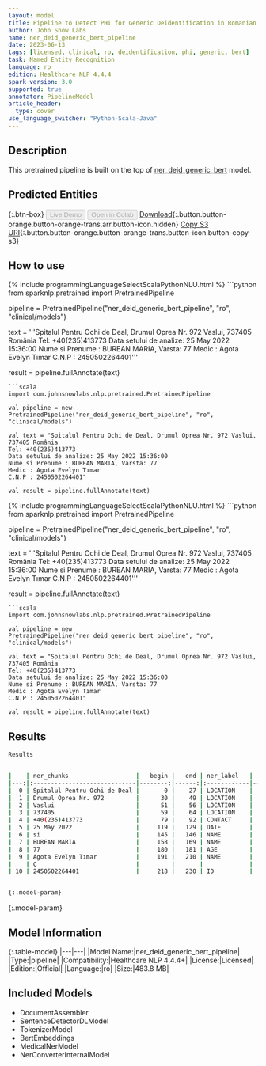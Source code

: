 ```yaml
---
layout: model
title: Pipeline to Detect PHI for Generic Deidentification in Romanian (BERT)
author: John Snow Labs
name: ner_deid_generic_bert_pipeline
date: 2023-06-13
tags: [licensed, clinical, ro, deidentification, phi, generic, bert]
task: Named Entity Recognition
language: ro
edition: Healthcare NLP 4.4.4
spark_version: 3.0
supported: true
annotator: PipelineModel
article_header:
  type: cover
use_language_switcher: "Python-Scala-Java"
---
```


## Description

This pretrained pipeline is built on the top of [ner_deid_generic_bert](https://nlp.johnsnowlabs.com/2022/11/22/ner_deid_generic_bert_ro.html) model.

## Predicted Entities



{:.btn-box}
<button class="button button-orange" disabled>Live Demo</button>
<button class="button button-orange" disabled>Open in Colab</button>
[Download](https://s3.amazonaws.com/auxdata.johnsnowlabs.com/clinical/models/ner_deid_generic_bert_pipeline_ro_4.4.4_3.0_1686654943000.zip){:.button.button-orange.button-orange-trans.arr.button-icon.hidden}
[Copy S3 URI](s3://auxdata.johnsnowlabs.com/clinical/models/ner_deid_generic_bert_pipeline_ro_4.4.4_3.0_1686654943000.zip){:.button.button-orange.button-orange-trans.button-icon.button-copy-s3}

## How to use

<div class="tabs-box" markdown="1">
{% include programmingLanguageSelectScalaPythonNLU.html %}
```python
from sparknlp.pretrained import PretrainedPipeline

pipeline = PretrainedPipeline("ner_deid_generic_bert_pipeline", "ro", "clinical/models")

text = '''Spitalul Pentru Ochi de Deal, Drumul Oprea Nr. 972 Vaslui, 737405 România
Tel: +40(235)413773
Data setului de analize: 25 May 2022 15:36:00
Nume si Prenume : BUREAN MARIA, Varsta: 77
Medic : Agota Evelyn Tımar
C.N.P : 2450502264401'''

result = pipeline.fullAnnotate(text)
```
```scala
import com.johnsnowlabs.nlp.pretrained.PretrainedPipeline

val pipeline = new PretrainedPipeline("ner_deid_generic_bert_pipeline", "ro", "clinical/models")

val text = "Spitalul Pentru Ochi de Deal, Drumul Oprea Nr. 972 Vaslui, 737405 România
Tel: +40(235)413773
Data setului de analize: 25 May 2022 15:36:00
Nume si Prenume : BUREAN MARIA, Varsta: 77
Medic : Agota Evelyn Tımar
C.N.P : 2450502264401"

val result = pipeline.fullAnnotate(text)
```
</div>

<div class="tabs-box" markdown="1">
{% include programmingLanguageSelectScalaPythonNLU.html %}
```python
from sparknlp.pretrained import PretrainedPipeline

pipeline = PretrainedPipeline("ner_deid_generic_bert_pipeline", "ro", "clinical/models")

text = '''Spitalul Pentru Ochi de Deal, Drumul Oprea Nr. 972 Vaslui, 737405 România
Tel: +40(235)413773
Data setului de analize: 25 May 2022 15:36:00
Nume si Prenume : BUREAN MARIA, Varsta: 77
Medic : Agota Evelyn Tımar
C.N.P : 2450502264401'''

result = pipeline.fullAnnotate(text)
```
```scala
import com.johnsnowlabs.nlp.pretrained.PretrainedPipeline

val pipeline = new PretrainedPipeline("ner_deid_generic_bert_pipeline", "ro", "clinical/models")

val text = "Spitalul Pentru Ochi de Deal, Drumul Oprea Nr. 972 Vaslui, 737405 România
Tel: +40(235)413773
Data setului de analize: 25 May 2022 15:36:00
Nume si Prenume : BUREAN MARIA, Varsta: 77
Medic : Agota Evelyn Tımar
C.N.P : 2450502264401"

val result = pipeline.fullAnnotate(text)
```
</div>

## Results

```bash
Results


|    | ner_chunks                   |   begin |   end | ner_label   |   confidence |
|---:|:-----------------------------|--------:|------:|:------------|-------------:|
|  0 | Spitalul Pentru Ochi de Deal |       0 |    27 | LOCATION    |     0.99352  |
|  1 | Drumul Oprea Nr. 972         |      30 |    49 | LOCATION    |     0.99994  |
|  2 | Vaslui                       |      51 |    56 | LOCATION    |     1        |
|  3 | 737405                       |      59 |    64 | LOCATION    |     1        |
|  4 | +40(235)413773               |      79 |    92 | CONTACT     |     1        |
|  5 | 25 May 2022                  |     119 |   129 | DATE        |     1        |
|  6 | si                           |     145 |   146 | NAME        |     0.9998   |
|  7 | BUREAN MARIA                 |     158 |   169 | NAME        |     0.9993   |
|  8 | 77                           |     180 |   181 | AGE         |     1        |
|  9 | Agota Evelyn Tımar           |     191 |   210 | NAME        |     0.859975 |
|    | C                            |         |       |             |              |
| 10 | 2450502264401                |     218 |   230 | ID          |     1        |


{:.model-param}
```

{:.model-param}
## Model Information

{:.table-model}
|---|---|
|Model Name:|ner_deid_generic_bert_pipeline|
|Type:|pipeline|
|Compatibility:|Healthcare NLP 4.4.4+|
|License:|Licensed|
|Edition:|Official|
|Language:|ro|
|Size:|483.8 MB|

## Included Models

- DocumentAssembler
- SentenceDetectorDLModel
- TokenizerModel
- BertEmbeddings
- MedicalNerModel
- NerConverterInternalModel